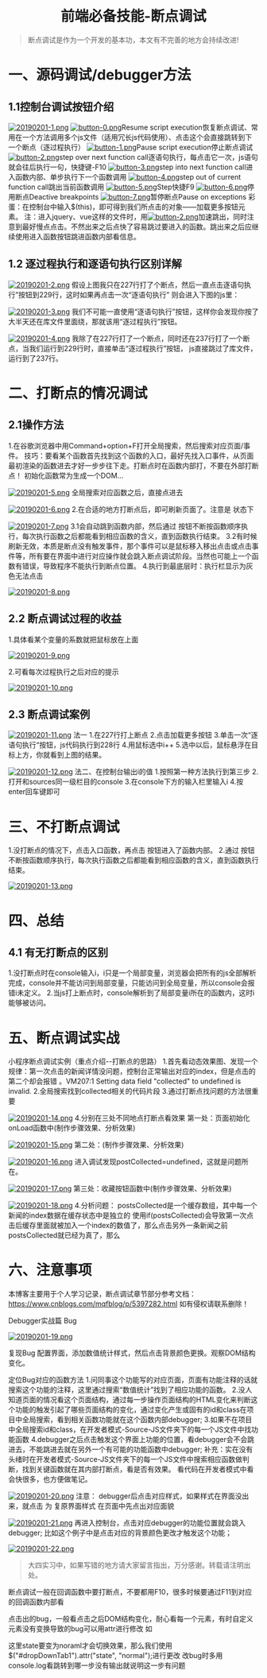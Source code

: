 # <div align=center>前端必备技能-断点调试</div>
> 断点调试是作为一个开发的基本功，本文有不完善的地方会持续改进!
# 一、源码调试/debugger方法
## 1.1控制台调试按钮介绍
<!-- ![20190201-1](/assets/20190201-1.png) -->
[![20190201-1.png](https://i.loli.net/2019/02/01/5c542189bfc0e.png)](https://i.loli.net/2019/02/01/5c542189bfc0e.png)
[![button-0.png](https://i.loli.net/2019/02/01/5c54251eee45f.png)](https://i.loli.net/2019/02/01/5c54251eee45f.png)Resume script execution恢复断点调试、常用在一个方法调用多个js文件（适用冗长js代码使用）、点击这个会直接跳转到下一个断点（逐过程执行）
[![button-1.png](https://i.loli.net/2019/02/01/5c542484ed964.png)](https://i.loli.net/2019/02/01/5c542484ed964.png)Pause script execution停止断点调试
[![button-2.png](https://i.loli.net/2019/02/01/5c542484ef454.png)](https://i.loli.net/2019/02/01/5c542484ef454.png)step over next function call逐语句执行，每点击它一次，js语句就会往后执行一句，快捷键-F10
[![button-3.png](https://i.loli.net/2019/02/01/5c542485004ab.png)](https://i.loli.net/2019/02/01/5c542485004ab.png)step into next function call进入函数内部、单步执行下一个函数调用
[![button-4.png](https://i.loli.net/2019/02/01/5c542484f26de.png)](https://i.loli.net/2019/02/01/5c542484f26de.png)step out of current function call跳出当前函数调用
[![button-5.png](https://i.loli.net/2019/02/01/5c54248501fcd.png)](https://i.loli.net/2019/02/01/5c54248501fcd.png)Step快捷F9
[![button-6.png](https://i.loli.net/2019/02/01/5c54248513635.png)](https://i.loli.net/2019/02/01/5c54248513635.png)停用断点Deactive breakpoints
[![button-7.png](https://i.loli.net/2019/02/01/5c54248511884.png)](https://i.loli.net/2019/02/01/5c54248511884.png)暂停断点Pause on exceptions
彩蛋：在控制台中输入$(this)，即可得到我们所点击的对象——加载更多按钮元素。
注：进入jquery、vue这样的文件时，用[![button-2.png](https://i.loli.net/2019/02/01/5c542484ef454.png)](https://i.loli.net/2019/02/01/5c542484ef454.png)加速跳出，同时注意到最好慢点点击。不然出来之后点快了容易跳过要进入的函数。跳出来之后应继续使用进入函数按钮跳进函数内部看信息。

## 1.2 逐过程执行和逐语句执行区别详解
<!-- ![20190201-1](/assets/20190201-2.png) -->
[![20190201-2.png](https://i.loli.net/2019/02/01/5c5421b9affc0.png)](https://i.loli.net/2019/02/01/5c5421b9affc0.png)
假设上图我只在227行打了个断点，然后一直点击逐语句执行”按钮到229行，这时如果再点击一次“逐语句执行”
则会进入下图的js里：
<!-- ![20190201-1](/assets/20190201-3.png) -->
[![20190201-3.png](https://i.loli.net/2019/02/01/5c5421b9b06b6.png)](https://i.loli.net/2019/02/01/5c5421b9b06b6.png)
我们不可能一直使用“逐语句执行”按钮，这样你会发现你按了大半天还在库文件里面绕，那就该用“逐过程执行”按钮。
<!-- ![20190201-1](/assets/20190201-4.png) -->
[![20190201-4.png](https://i.loli.net/2019/02/01/5c5421b9c4d0d.png)](https://i.loli.net/2019/02/01/5c5421b9c4d0d.png)
我除了在227行打了一个断点，同时还在237行打了一个断点，当我们运行到229行时，直接单击“逐过程执行”按钮， js直接跳过了库文件，运行到了237行。

# 二、打断点的情况调试
## 2.1操作方法
1.在谷歌浏览器中用Command+option+F打开全局搜索，然后搜索对应页面/事件。
技巧：要看某个函数首先找到这个函数的入口，最好先找入口事件，从页面最初渲染的函数进去才好一步步往下走。打断点时在函数内部打，不要在外部打断点！
初始化函数常为生成一个DOM...
<!-- ![20190201-1](/assets/20190201-5.png) -->
[![20190201-5.png](https://i.loli.net/2019/02/01/5c5421ba132bd.png)](https://i.loli.net/2019/02/01/5c5421ba132bd.png)
全局搜索对应函数之后，直接点进去
<!-- ![20190201-1](/assets/20190201-6.png) -->
[![20190201-6.png](https://i.loli.net/2019/02/01/5c5422d5a2890.png)](https://i.loli.net/2019/02/01/5c5422d5a2890.png)
2.在合适的地方打断点后，即可刷新页面了。注意是 状态下
<!-- ![20190201-1](/assets/20190201-7.png) -->
[![20190201-7.png](https://i.loli.net/2019/02/01/5c5422d5cdd11.png)](https://i.loli.net/2019/02/01/5c5422d5cdd11.png)
3.1会自动跳到函数内部，然后通过 按钮不断按函数顺序执行，每次执行函数之后都能看到相应函数的含义，直到函数执行结束。
3.2有时候刷新无效，本质是断点没有触发事件，那个事件可以是鼠标移入移出点击或点击事件等，所有要在界面中进行对应操作就会跳入断点调试阶段。当然也可能上一个函数有错误，导致程序不能执行到断点位置。
4.执行到最底层时：执行栏显示为灰色无法点击
<!-- ![20190201-1](/assets/20190201-8.png) -->
[![20190201-8.png](https://i.loli.net/2019/02/01/5c5422f88b020.png)](https://i.loli.net/2019/02/01/5c5422f88b020.png)

## 2.2 断点调试过程的收益
1.具体看某个变量的系数就把鼠标放在上面
<!-- ![20190201-1](/assets/20190201-9.png) -->
[![20190201-9.png](https://i.loli.net/2019/02/01/5c5422f878b6b.png)](https://i.loli.net/2019/02/01/5c5422f878b6b.png)

2.可看每次过程执行之后对应的提示
<!-- ![20190201-1](/assets/20190201-10.png) -->
[![20190201-10.png](https://i.loli.net/2019/02/01/5c5422f876f6f.png)](https://i.loli.net/2019/02/01/5c5422f876f6f.png)

## 2.3 断点调试案例
<!-- ![20190201-1](/assets/20190201-11.png) -->
[![20190201-11.png](https://i.loli.net/2019/02/01/5c5422f8688bb.png)](https://i.loli.net/2019/02/01/5c5422f8688bb.png)
法一
1.在227行打上断点
2.点击加载更多按钮
3.单击一次“逐语句执行“按钮，js代码执行到228行
4.用鼠标选中i++
5.选中以后，鼠标悬浮在目标上方，你就看到上图的结果。
<!-- ![20190201-1](/assets/20190201-12.png) -->
[![20190201-12.png](https://i.loli.net/2019/02/01/5c5422f87a622.png)](https://i.loli.net/2019/02/01/5c5422f87a622.png)
法二、在控制台输出i的值
1.按照第一种方法执行到第三步
2.打开和sources同一级栏目的console
3.在console下方的输入栏里输入i
4.按enter回车键即可

# 三、不打断点调试
1.没打断点的情况下，点击入口函数，再点击 按钮进入了函数内部。
2.通过 按钮不断按函数顺序执行，每次执行函数之后都能看到相应函数的含义，直到函数执行结束。
<!-- ![20190201-1](/assets/20190201-13.png) -->
[![20190201-13.png](https://i.loli.net/2019/02/01/5c5422f891f8c.png)](https://i.loli.net/2019/02/01/5c5422f891f8c.png)

# 四、总结
## 4.1 有无打断点的区别
1.没打断点时在console输入i，i只是一个局部变量，浏览器会把所有的js全部解析完成，console并不能访问到局部变量，只能访问到全局变量，所以console会报错i未定义。
2.当js打上断点时，console解析到了局部变量i所在的函数内，这时i能够被访问。


# 五、断点调试实战
小程序断点调试实例（重点介绍--打断点的思路）
1.首先看动态效果图、发现一个规律：第一次点击的新闻详情没问题，控制台正常输出对应的index，但是点击的第二个却会报错
。VM207:1 Setting data field "collected" to undefined is invalid.
2.全局搜索找到collected相关的代码片段
3.通过打断点找问题的方法很重要
<!-- ![20190201-1](/assets/20190201-14.png) -->
[![20190201-14.png](https://i.loli.net/2019/02/01/5c5422f8947f8.png)](https://i.loli.net/2019/02/01/5c5422f8947f8.png)
4.分别在三处不同地点打断点看效果
第一处：页面初始化onLoad函数中(制作步骤效果、分析效果)
<!-- ![20190201-1](/assets/20190201-15.png) -->
[![20190201-15.png](https://i.loli.net/2019/02/01/5c5423b7764c6.png)](https://i.loli.net/2019/02/01/5c5423b7764c6.png)
第二处：(制作步骤效果、分析效果)
<!-- ![20190201-1](/assets/20190201-16.png) -->
[![20190201-16.png](https://i.loli.net/2019/02/01/5c5423b77407c.png)](https://i.loli.net/2019/02/01/5c5423b77407c.png)
进入调试发现postCollected=undefined，这就是问题所在。
<!-- ![20190201-1](/assets/20190201-17.png) -->
[![20190201-17.png](https://i.loli.net/2019/02/01/5c5423b77a80f.png)](https://i.loli.net/2019/02/01/5c5423b77a80f.png)
第三处：收藏按钮函数中(制作步骤效果、分析效果)
<!-- ![20190201-1](/assets/20190201-18.png) -->
[![20190201-18.png](https://i.loli.net/2019/02/01/5c5423b7724b0.png)](https://i.loli.net/2019/02/01/5c5423b7724b0.png)
4.分析问题：
postsCollected是一个缓存数组，其中每一个新闻的index数据在缓存状态中是独立的
使用if(postsCollected)会导致第一次点击后缓存里面就被加入一个index的数值了，那么点击另外一条新闻之前postsCollected就已经为真了，那么

# 六、注意事项
本博客主要用于个人学习记录，断点调试章节部分参考文档：https://www.cnblogs.com/mqfblog/p/5397282.html
如有侵权请联系删除！

Debugger实战篇
Bug
<!-- ![20190201-1](/assets/20190201-19.png) -->
[![20190201-19.png](https://i.loli.net/2019/02/01/5c5423b778a8c.png)](https://i.loli.net/2019/02/01/5c5423b778a8c.png)

复现Bug
配置界面，添加数值统计样式，然后点击背景颜色更换。观察DOM结构变化。

定位Bug对应的函数方法
1.问同事这个功能写的对应页面，页面有功能注释的话就搜索这个功能的注释，这里通过搜索“数值统计”找到了相应功能的函数。
2.没人知道页面的情况看这个页面结构，通过每一步操作页面结构的HTML变化来判断这个功能的触发引起了哪些页面结构的变化，通过变化产生或固有的id和class在项目中全局搜索，看到相关函数功能就在这个函数内部debugger;
3.如果不在项目中全局搜索id和class，在开发者模式-Source-JS文件夹下的每一个JS文件中找功能函数
4.debugger之后点击触发这个界面上功能的位置，看debugger会不会跳进去，不能跳进去就在另外一个有可能的功能函数中debugger;
补充：实在没有头绪时在开发者模式-Source-JS文件夹下的每一个JS文件中搜索相应函数做判断，找到关键函数就在其内部打断点，看是否有效果。
看代码在开发者模式中看会快很多，也方便做笔记。
<!-- ![20190201-1](/assets/20190201-20.png) -->
[![20190201-20.png](https://i.loli.net/2019/02/01/5c5423b7844f4.png)](https://i.loli.net/2019/02/01/5c5423b7844f4.png)
注意：
debugger后点击对应样式，如果样式在界面没出来，就点击 为 复原界面样式
在页面中先点出对应面貌
<!-- ![20190201-1](/assets/20190201-21.png) -->
[![20190201-21.png](https://i.loli.net/2019/02/01/5c5423b780726.png)](https://i.loli.net/2019/02/01/5c5423b780726.png)
再进入控制台，点击对应debugger的功能位置就会跳入debugger;
比如这个例子中是点击对应的背景颜色更改才触发这个功能；
<!-- ![20190201-1](/assets/20190201-22.png) -->
[![20190201-22.png](https://i.loli.net/2019/02/01/5c5423b7825de.png)](https://i.loli.net/2019/02/01/5c5423b7825de.png)
 > 大四实习中，如果写错的地方请大家留言指出，万分感谢。转载请注明出处。

断点调试一般在回调函数中要打断点，不要都用F10，很多时候要通过F11到对应的回调函数内部看

点击出的bug，一般看点击之后DOM结构变化，耐心看每一个元素，有时自定义元素没有变换导致的bug可以用attr进行修改
如 <div id="dropDownTab1" state="shrink"></div>
这里state要变为noraml才会切换效果，那么我们使用$("#dropDownTab1").attr("state", "normal");进行更改
改bug时多用console.log看跳转到哪一步没有输出就说明这一步有问题

